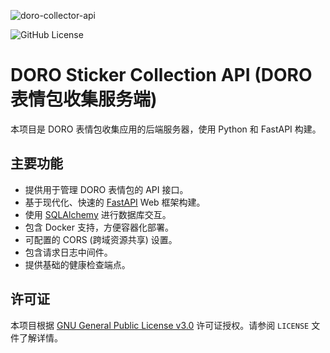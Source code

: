 ![doro-collector-api](https://socialify.git.ci/xihan123/doro-collector-api/image?description=1&issues=1&language=1&name=1&owner=1&stargazers=1&theme=Auto)

![GitHub License](https://img.shields.io/github/license/xihan123/doro-collector-api)

# DORO Sticker Collection API (DORO表情包收集服务端)

本项目是 DORO 表情包收集应用的后端服务器，使用 Python 和 FastAPI 构建。

## 主要功能

* 提供用于管理 DORO 表情包的 API 接口。
* 基于现代化、快速的 [FastAPI](https://fastapi.tiangolo.com/) Web 框架构建。
* 使用 [SQLAlchemy](https://www.sqlalchemy.org/) 进行数据库交互。
* 包含 Docker 支持，方便容器化部署。
* 可配置的 CORS (跨域资源共享) 设置。
* 包含请求日志中间件。
* 提供基础的健康检查端点。

## 许可证

本项目根据 [GNU General Public License v3.0](LICENSE) 许可证授权。请参阅 `LICENSE` 文件了解详情。
